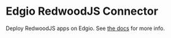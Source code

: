 # Edgio RedwoodJS Connector

Deploy RedwoodJS apps on Edgio. See [the docs](https://docs.edg.io/guides/redwoodjs) for more info.
